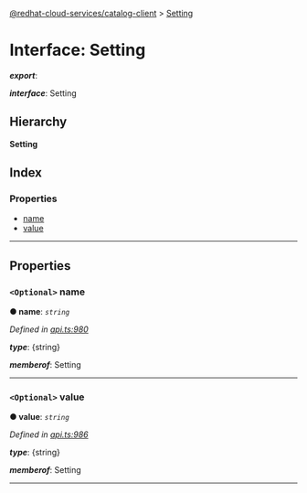 [@redhat-cloud-services/catalog-client](../README.md) > [Setting](../interfaces/setting.md)

# Interface: Setting

*__export__*: 

*__interface__*: Setting

## Hierarchy

**Setting**

## Index

### Properties

* [name](setting.md#name)
* [value](setting.md#value)

---

## Properties

<a id="name"></a>

### `<Optional>` name

**● name**: *`string`*

*Defined in [api.ts:980](https://github.com/RedHatInsights/javascript-clients/blob/master/packages/catalog/api.ts#L980)*

*__type__*: {string}

*__memberof__*: Setting

___
<a id="value"></a>

### `<Optional>` value

**● value**: *`string`*

*Defined in [api.ts:986](https://github.com/RedHatInsights/javascript-clients/blob/master/packages/catalog/api.ts#L986)*

*__type__*: {string}

*__memberof__*: Setting

___

